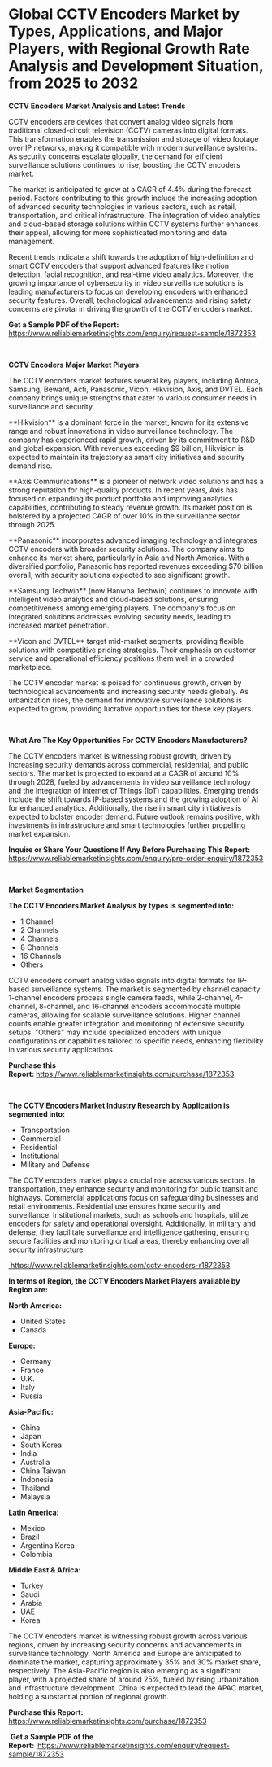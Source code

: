 <p><h1>Global CCTV Encoders Market by Types, Applications, and Major Players, with Regional Growth Rate Analysis and Development Situation, from 2025 to 2032</h1></p><p><strong>CCTV Encoders Market Analysis and Latest Trends</strong></p>
<p><p>CCTV encoders are devices that convert analog video signals from traditional closed-circuit television (CCTV) cameras into digital formats. This transformation enables the transmission and storage of video footage over IP networks, making it compatible with modern surveillance systems. As security concerns escalate globally, the demand for efficient surveillance solutions continues to rise, boosting the CCTV encoders market.</p><p>The market is anticipated to grow at a CAGR of 4.4% during the forecast period. Factors contributing to this growth include the increasing adoption of advanced security technologies in various sectors, such as retail, transportation, and critical infrastructure. The integration of video analytics and cloud-based storage solutions within CCTV systems further enhances their appeal, allowing for more sophisticated monitoring and data management.</p><p>Recent trends indicate a shift towards the adoption of high-definition and smart CCTV encoders that support advanced features like motion detection, facial recognition, and real-time video analytics. Moreover, the growing importance of cybersecurity in video surveillance solutions is leading manufacturers to focus on developing encoders with enhanced security features. Overall, technological advancements and rising safety concerns are pivotal in driving the growth of the CCTV encoders market.</p></p>
<p><strong>Get a Sample PDF of the Report:&nbsp;</strong> <a href="https://www.reliablemarketinsights.com/enquiry/request-sample/1872353?utm_campaign=3318&utm_medium=2&utm_source=Github&utm_content=ia&utm_term=15042025&utm_id=cctv-encoders">https://www.reliablemarketinsights.com/enquiry/request-sample/1872353</a></p>
<p>&nbsp;</p>
<p><strong>CCTV Encoders Major Market Players</strong></p>
<p><p>The CCTV encoders market features several key players, including Antrica, Samsung, Beward, Acti, Panasonic, Vicon, Hikvision, Axis, and DVTEL. Each company brings unique strengths that cater to various consumer needs in surveillance and security.</p><p>**Hikvision** is a dominant force in the market, known for its extensive range and robust innovations in video surveillance technology. The company has experienced rapid growth, driven by its commitment to R&D and global expansion. With revenues exceeding $9 billion, Hikvision is expected to maintain its trajectory as smart city initiatives and security demand rise.</p><p>**Axis Communications** is a pioneer of network video solutions and has a strong reputation for high-quality products. In recent years, Axis has focused on expanding its product portfolio and improving analytics capabilities, contributing to steady revenue growth. Its market position is bolstered by a projected CAGR of over 10% in the surveillance sector through 2025.</p><p>**Panasonic** incorporates advanced imaging technology and integrates CCTV encoders with broader security solutions. The company aims to enhance its market share, particularly in Asia and North America. With a diversified portfolio, Panasonic has reported revenues exceeding $70 billion overall, with security solutions expected to see significant growth.</p><p>**Samsung Techwin** (now Hanwha Techwin) continues to innovate with intelligent video analytics and cloud-based solutions, ensuring competitiveness among emerging players. The company's focus on integrated solutions addresses evolving security needs, leading to increased market penetration.</p><p>**Vicon and DVTEL** target mid-market segments, providing flexible solutions with competitive pricing strategies. Their emphasis on customer service and operational efficiency positions them well in a crowded marketplace.</p><p>The CCTV encoder market is poised for continuous growth, driven by technological advancements and increasing security needs globally. As urbanization rises, the demand for innovative surveillance solutions is expected to grow, providing lucrative opportunities for these key players.</p></p>
<p>&nbsp;</p>
<p><strong>What Are The Key Opportunities For CCTV Encoders Manufacturers?</strong></p>
<p><p>The CCTV encoders market is witnessing robust growth, driven by increasing security demands across commercial, residential, and public sectors. The market is projected to expand at a CAGR of around 10% through 2028, fueled by advancements in video surveillance technology and the integration of Internet of Things (IoT) capabilities. Emerging trends include the shift towards IP-based systems and the growing adoption of AI for enhanced analytics. Additionally, the rise in smart city initiatives is expected to bolster encoder demand. Future outlook remains positive, with investments in infrastructure and smart technologies further propelling market expansion.</p></p>
<p><strong>Inquire or Share Your Questions If Any Before Purchasing This Report:</strong> <a href="https://www.reliablemarketinsights.com/enquiry/pre-order-enquiry/1872353?utm_campaign=3318&utm_medium=2&utm_source=Github&utm_content=ia&utm_term=15042025&utm_id=cctv-encoders">https://www.reliablemarketinsights.com/enquiry/pre-order-enquiry/1872353</a></p>
<p>&nbsp;</p>
<p><strong>Market Segmentation</strong></p>
<p><strong>The CCTV Encoders Market Analysis by types is segmented into:</strong></p>
<p><ul><li>1 Channel</li><li>2 Channels</li><li>4 Channels</li><li>8 Channels</li><li>16 Channels</li><li>Others</li></ul></p>
<p><p>CCTV encoders convert analog video signals into digital formats for IP-based surveillance systems. The market is segmented by channel capacity: 1-channel encoders process single camera feeds, while 2-channel, 4-channel, 8-channel, and 16-channel encoders accommodate multiple cameras, allowing for scalable surveillance solutions. Higher channel counts enable greater integration and monitoring of extensive security setups. "Others" may include specialized encoders with unique configurations or capabilities tailored to specific needs, enhancing flexibility in various security applications.</p></p>
<p><strong>Purchase this Report:&nbsp;</strong><a href="https://www.reliablemarketinsights.com/purchase/1872353?utm_campaign=3318&utm_medium=2&utm_source=Github&utm_content=ia&utm_term=15042025&utm_id=cctv-encoders">https://www.reliablemarketinsights.com/purchase/1872353</a></p>
<p>&nbsp;</p>
<p><strong>The CCTV Encoders Market Industry Research by Application is segmented into:</strong></p>
<p><ul><li>Transportation</li><li>Commercial</li><li>Residential</li><li>Institutional</li><li>Military and Defense</li></ul></p>
<p><p>The CCTV encoders market plays a crucial role across various sectors. In transportation, they enhance security and monitoring for public transit and highways. Commercial applications focus on safeguarding businesses and retail environments. Residential use ensures home security and surveillance. Institutional markets, such as schools and hospitals, utilize encoders for safety and operational oversight. Additionally, in military and defense, they facilitate surveillance and intelligence gathering, ensuring secure facilities and monitoring critical areas, thereby enhancing overall security infrastructure.</p></p>
<p><a href="https://www.reliablemarketinsights.com/cctv-encoders-r1872353?utm_campaign=3318&utm_medium=2&utm_source=Github&utm_content=ia&utm_term=15042025&utm_id=cctv-encoders">&nbsp;https://www.reliablemarketinsights.com/cctv-encoders-r1872353</a></p>
<p><strong>In terms of Region, the CCTV Encoders Market Players available by Region are:</strong></p>
<p>
    <p> <strong> North America: </strong>
        <ul>
            <li>United States</li>
            <li>Canada</li>
        </ul>
        </p> 
    <p> <strong> Europe: </strong>
        <ul>
            <li>Germany</li>
            <li>France</li>
            <li>U.K.</li>
            <li>Italy</li>
            <li>Russia</li>
        </ul>
        </p> 
    <p> <strong> Asia-Pacific: </strong>
        <ul>
            <li>China</li>
            <li>Japan</li>
            <li>South Korea</li>
            <li>India</li>
            <li>Australia</li>
            <li>China Taiwan</li>
            <li>Indonesia</li>
            <li>Thailand</li>
            <li>Malaysia</li>
        </ul>
        </p> 
    <p> <strong> Latin America: </strong>
        <ul>
            <li>Mexico</li>
            <li>Brazil</li>
            <li>Argentina Korea</li>
            <li>Colombia</li>
        </ul>
        </p> 
    <p> <strong> Middle East & Africa: </strong>
        <ul>
            <li>Turkey</li>
            <li>Saudi</li>
            <li>Arabia</li>
            <li>UAE</li>
            <li>Korea</li>
        </ul>
    </p>
    </p>
<p><p>The CCTV encoders market is witnessing robust growth across various regions, driven by increasing security concerns and advancements in surveillance technology. North America and Europe are anticipated to dominate the market, capturing approximately 35% and 30% market share, respectively. The Asia-Pacific region is also emerging as a significant player, with a projected share of around 25%, fueled by rising urbanization and infrastructure development. China is expected to lead the APAC market, holding a substantial portion of regional growth.</p></p>
<p><strong>Purchase this Report: </strong><a href="https://www.reliablemarketinsights.com/purchase/1872353?utm_campaign=3318&utm_medium=2&utm_source=Github&utm_content=ia&utm_term=15042025&utm_id=cctv-encoders">https://www.reliablemarketinsights.com/purchase/1872353</a></p>
<p>&nbsp;<strong>Get a Sample PDF of the Report:&nbsp;&nbsp;</strong><a href="https://www.reliablemarketinsights.com/enquiry/request-sample/1872353?utm_campaign=3318&utm_medium=2&utm_source=Github&utm_content=ia&utm_term=15042025&utm_id=cctv-encoders">https://www.reliablemarketinsights.com/enquiry/request-sample/1872353</a></p>
<p><strong></strong></p>
<p><p></p><p></p><p></p></p>